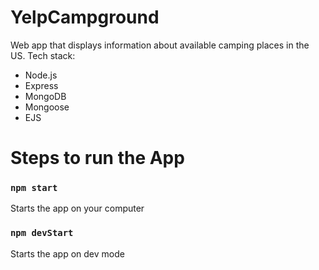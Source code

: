 # YelpCampground

Web app that displays information about available camping places in the US.
Tech stack:

- Node.js
- Express
- MongoDB
- Mongoose
- EJS

# Steps to run the App

### `npm start`

Starts the app on your computer

### `npm devStart`

Starts the app on dev mode
